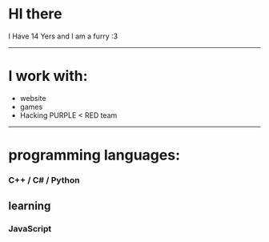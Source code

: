 # HI there
I Have 14 Yers and I am a furry :3

---

# I work with:
* website
* games
* Hacking PURPLE < RED team
---
# programming languages:
### C++ / C# / Python
## learning
### JavaScript 
